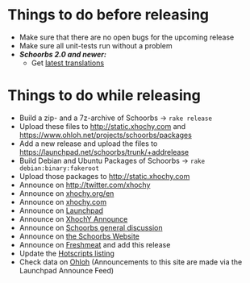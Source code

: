 # Things to do before releasing #

  * Make sure that there are no open bugs for the upcoming release
  * Make sure all unit-tests run without a problem
  * **_Schoorbs 2.0 and newer:_**
    * Get [latest translations](https://translations.launchpad.net/schoorbs/trunk/+pots/schoorbs)

# Things to do while releasing #

  * Build a zip- and a 7z-archive of Schoorbs -> `rake release`
  * Upload these files to http://static.xhochy.com and https://www.ohloh.net/projects/schoorbs/packages
  * Add a new release and upload the files to https://launchpad.net/schoorbs/trunk/+addrelease
  * Build Debian and Ubuntu Packages of Schoorbs -> `rake debian:binary:fakeroot`
  * Upload those packages to http://static.xhochy.com
  * Announce on http://twitter.com/xhochy
  * Announce on [xhochy.org/en](http://xhochy.org/en)
  * Announce on [xhochy.com](http://xhochy.com)
  * Announce on [Launchpad](https://launchpad.net/schoorbs/+announce)
  * Announce on [XhochY Announce](http://groups.google.com/group/xy-announce)
  * Announce on [Schoorbs general discussion](http://groups.google.com/group/schoorbs-general-discussion)
  * Announce on [the Schoorbs Website](http://schoorbs.xhochy.com)
  * Announce on [Freshmeat](http://freshmeat.net/projects/schoorbs) and add this release
  * Update the [Hotscripts listing](http://www.hotscripts.com/Detailed/78727.html)
  * Check data on [Ohloh](http://www.ohloh.net/projects/12616) (Announcements to this site are made via the Launchpad Announce Feed)